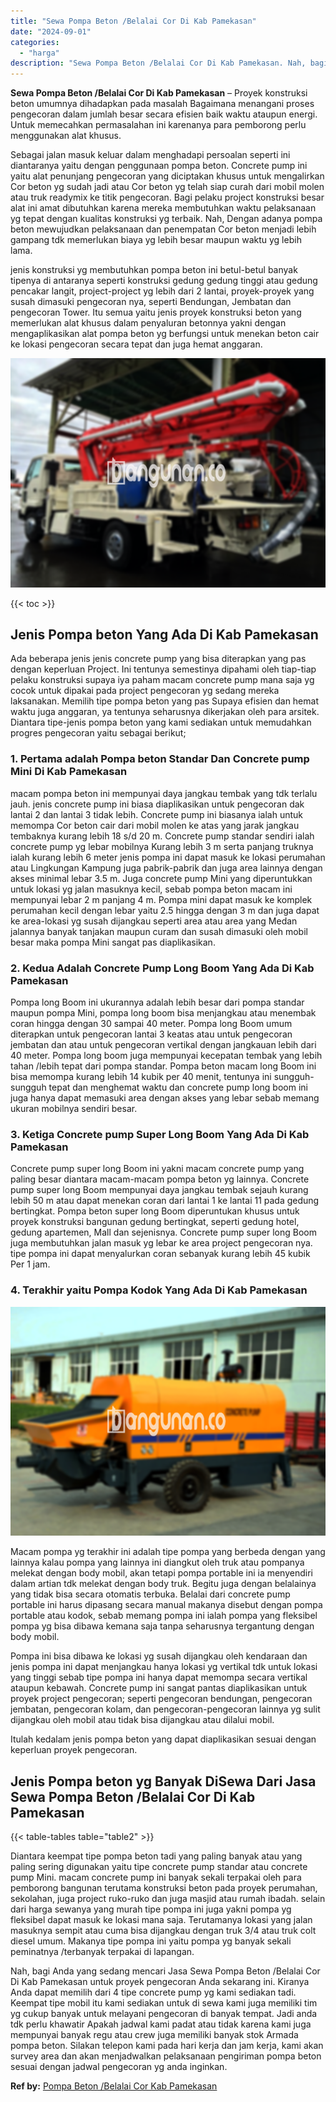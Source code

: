 ```yaml
---
title: "Sewa Pompa Beton /Belalai Cor Di Kab Pamekasan"
date: "2024-09-01"
categories: 
  - "harga"
description: "Sewa Pompa Beton /Belalai Cor Di Kab Pamekasan. Nah, bagi Anda yang sedang mencari Jasa Sewa Pompa Beton /Belalai Cor Di Kab Pamekasan untuk proyek pengecora..."
---
```


**Sewa Pompa Beton /Belalai Cor Di Kab Pamekasan** – Proyek konstruksi beton umumnya dihadapkan pada masalah Bagaimana menangani proses pengecoran dalam jumlah besar secara efisien baik waktu ataupun energi. Untuk memecahkan permasalahan ini karenanya para pemborong perlu menggunakan alat khusus.

Sebagai jalan masuk keluar dalam menghadapi persoalan seperti ini diantaranya yaitu dengan penggunaan pompa beton. Concrete pump ini yaitu alat penunjang pengecoran yang diciptakan khusus untuk mengalirkan Cor beton yg sudah jadi atau Cor beton yg telah siap curah dari mobil molen atau truk readymix ke titik pengecoran. Bagi pelaku project konstruksi besar alat ini amat dibutuhkan karena mereka membutuhkan waktu pelaksanaan yg tepat dengan kualitas konstruksi yg terbaik. Nah, Dengan adanya pompa beton mewujudkan pelaksanaan dan penempatan Cor beton menjadi lebih gampang tdk memerlukan biaya yg lebih besar maupun waktu yg lebih lama.

jenis konstruksi yg membutuhkan pompa beton ini betul-betul banyak tipenya di antaranya seperti konstruksi gedung gedung tinggi atau gedung pencakar langit, project-project yg lebih dari 2 lantai, proyek-proyek yang susah dimasuki pengecoran nya, seperti Bendungan, Jembatan dan pengecoran Tower. Itu semua yaitu jenis proyek konstruksi beton yang memerlukan alat khusus dalam penyaluran betonnya yakni dengan mengaplikasikan alat pompa beton yg berfungsi untuk menekan beton cair ke lokasi pengecoran secara tepat dan juga hemat anggaran.

![Sewa Pompa Beton /Belalai Cor Di Kab Pamekasan](/images/sewa-concrete-pump-38.png)

{{< toc >}}

## Jenis Pompa beton Yang Ada Di Kab Pamekasan

Ada beberapa jenis jenis concrete pump yang bisa diterapkan yang pas dengan keperluan Project. Ini tentunya semestinya dipahami oleh tiap-tiap pelaku konstruksi supaya iya paham macam concrete pump mana saja yg cocok untuk dipakai pada project pengecoran yg sedang mereka laksanakan. Memilih tipe pompa beton yang pas Supaya efisien dan hemat waktu juga anggaran, ya tentunya seharusnya dikerjakan oleh para arsitek. Diantara tipe-jenis pompa beton yang kami sediakan untuk memudahkan progres pengecoran yaitu sebagai berikut;

### 1\. Pertama adalah Pompa beton Standar Dan Concrete pump Mini Di Kab Pamekasan

macam pompa beton ini mempunyai daya jangkau tembak yang tdk terlalu jauh. jenis concrete pump ini biasa diaplikasikan untuk pengecoran dak lantai 2 dan lantai 3 tidak lebih. Concrete pump ini biasanya ialah untuk memompa Cor beton cair dari mobil molen ke atas yang jarak jangkau tembaknya kurang lebih 18 s/d 20 m. Concrete pump standar sendiri ialah concrete pump yg lebar mobilnya Kurang lebih 3 m serta panjang truknya ialah kurang lebih 6 meter jenis pompa ini dapat masuk ke lokasi perumahan atau Lingkungan Kampung juga pabrik-pabrik dan juga area lainnya dengan akses minimal lebar 3.5 m. Juga concrete pump Mini yang diperuntukkan untuk lokasi yg jalan masuknya kecil, sebab pompa beton macam ini mempunyai lebar 2 m panjang 4 m. Pompa mini dapat masuk ke komplek perumahan kecil dengan lebar yaitu 2.5 hingga dengan 3 m dan juga dapat ke area-lokasi yg susah dijangkau seperti area atau area yang Medan jalannya banyak tanjakan maupun curam dan susah dimasuki oleh mobil besar maka pompa Mini sangat pas diaplikasikan.

### 2\. Kedua Adalah Concrete Pump Long Boom Yang Ada Di Kab Pamekasan

Pompa long Boom ini ukurannya adalah lebih besar dari pompa standar maupun pompa Mini, pompa long boom bisa menjangkau atau menembak coran hingga dengan 30 sampai 40 meter. Pompa long Boom umum diterapkan untuk pengecoran lantai 3 keatas atau untuk pengecoran jembatan dan atau untuk pengecoran vertikal dengan jangkauan lebih dari 40 meter. Pompa long boom juga mempunyai kecepatan tembak yang lebih tahan /lebih tepat dari pompa standar. Pompa beton macam long Boom ini bisa memompa kurang lebih 14 kubik per 40 menit, tentunya ini sungguh-sungguh tepat dan menghemat waktu dan concrete pump long boom ini juga hanya dapat memasuki area dengan akses yang lebar sebab memang ukuran mobilnya sendiri besar.

### 3\. Ketiga Concrete pump Super Long Boom Yang Ada Di Kab Pamekasan

Concrete pump super long Boom ini yakni macam concrete pump yang paling besar diantara macam-macam pompa beton yg lainnya. Concrete pump super long Boom mempunyai daya jangkau tembak sejauh kurang lebih 50 m atau dapat menekan coran dari lantai 1 ke lantai 11 pada gedung bertingkat. Pompa beton super long Boom diperuntukan khusus untuk proyek konstruksi bangunan gedung bertingkat, seperti gedung hotel, gedung apartemen, Mall dan sejenisnya. Concrete pump super long Boom juga membutuhkan jalan masuk yg lebar ke area project pengecoran nya. tipe pompa ini dapat menyalurkan coran sebanyak kurang lebih 45 kubik Per 1 jam.

### 4\. Terakhir yaitu Pompa Kodok Yang Ada Di Kab Pamekasan

![Sewa Pompa Beton /Belalai Cor Di Kab Pamekasan](/images/sewa-concrete-pump-07.png)

Macam pompa yg terakhir ini adalah tipe pompa yang berbeda dengan yang lainnya kalau pompa yang lainnya ini diangkut oleh truk atau pompanya melekat dengan body mobil, akan tetapi pompa portable ini ia menyendiri dalam artian tdk melekat dengan body truk. Begitu juga dengan belalainya yang tidak bisa secara otomatis terbuka. Belalai dari concrete pump portable ini harus dipasang secara manual makanya disebut dengan pompa portable atau kodok, sebab memang pompa ini ialah pompa yang fleksibel pompa yg bisa dibawa kemana saja tanpa seharusnya tergantung dengan body mobil.

Pompa ini bisa dibawa ke lokasi yg susah dijangkau oleh kendaraan dan jenis pompa ini dapat menjangkau hanya lokasi yg vertikal tdk untuk lokasi yang tinggi sebab tipe pompa ini hanya dapat memompa secara vertikal ataupun kebawah. Concrete pump ini sangat pantas diaplikasikan untuk proyek project pengecoran; seperti pengecoran bendungan, pengecoran jembatan, pengecoran kolam, dan pengecoran-pengecoran lainnya yg sulit dijangkau oleh mobil atau tidak bisa dijangkau atau dilalui mobil.

Itulah kedalam jenis pompa beton yang dapat diaplikasikan sesuai dengan keperluan proyek pengecoran.

## Jenis Pompa beton yg Banyak DiSewa Dari Jasa Sewa Pompa Beton /Belalai Cor Di Kab Pamekasan

{{< table-tables table="table2" >}}

Diantara keempat tipe pompa beton tadi yang paling banyak atau yang paling sering digunakan yaitu tipe concrete pump standar atau concrete pump Mini. macam concrete pump ini banyak sekali terpakai oleh para pemborong bangunan terutama konstruksi beton pada proyek perumahan, sekolahan, juga project ruko-ruko dan juga masjid atau rumah ibadah. selain dari harga sewanya yang murah tipe pompa ini juga yakni pompa yg fleksibel dapat masuk ke lokasi mana saja. Terutamanya lokasi yang jalan masuknya sempit atau cuma bisa dijangkau dengan truk 3/4 atau truk colt diesel umum. Makanya tipe pompa ini yaitu pompa yg banyak sekali peminatnya /terbanyak terpakai di lapangan.

Nah, bagi Anda yang sedang mencari Jasa Sewa Pompa Beton /Belalai Cor Di Kab Pamekasan untuk proyek pengecoran Anda sekarang ini. Kiranya Anda dapat memilih dari 4 tipe concrete pump yg kami sediakan tadi. Keempat tipe mobil itu kami sediakan untuk di sewa kami juga memiliki tim yg cukup banyak untuk melayani pengecoran di banyak tempat. Jadi anda tdk perlu khawatir Apakah jadwal kami padat atau tidak karena kami juga mempunyai banyak regu atau crew juga memiliki banyak stok Armada pompa beton. Silakan telepon kami pada hari kerja dan jam kerja, kami akan survey area dan akan menjadwalkan pelaksanaan pengiriman pompa beton sesuai dengan jadwal pengecoran yg anda inginkan.

**Ref by:** [Pompa Beton /Belalai Cor Kab Pamekasan](https://id.wikipedia.org/wiki/Pompa)
